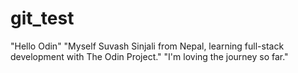 # git_test
"Hello Odin"
"Myself Suvash Sinjali from Nepal, learning full-stack development with The Odin Project."
"I'm loving the journey so far."